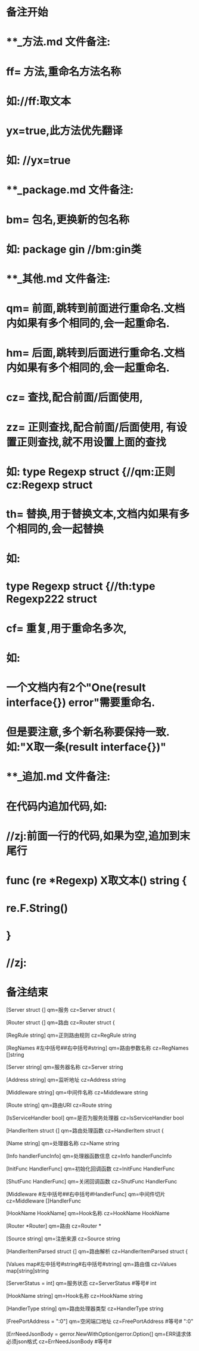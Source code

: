 # 备注开始
# **_方法.md 文件备注:
# ff= 方法,重命名方法名称
# 如://ff:取文本
#
# yx=true,此方法优先翻译
# 如: //yx=true

# **_package.md 文件备注:
# bm= 包名,更换新的包名称 
# 如: package gin //bm:gin类

# **_其他.md 文件备注:
# qm= 前面,跳转到前面进行重命名.文档内如果有多个相同的,会一起重命名.
# hm= 后面,跳转到后面进行重命名.文档内如果有多个相同的,会一起重命名.
# cz= 查找,配合前面/后面使用,
# zz= 正则查找,配合前面/后面使用, 有设置正则查找,就不用设置上面的查找
# 如: type Regexp struct {//qm:正则 cz:Regexp struct
#
# th= 替换,用于替换文本,文档内如果有多个相同的,会一起替换
# 如:
# type Regexp struct {//th:type Regexp222 struct
#
# cf= 重复,用于重命名多次,
# 如: 
# 一个文档内有2个"One(result interface{}) error"需要重命名.
# 但是要注意,多个新名称要保持一致. 如:"X取一条(result interface{})"

# **_追加.md 文件备注:
# 在代码内追加代码,如:
# //zj:前面一行的代码,如果为空,追加到末尾行
# func (re *Regexp) X取文本() string { 
# re.F.String()
# }
# //zj:
# 备注结束

[Server struct {]
qm=服务
cz=Server struct {

[Router struct {]
qm=路由
cz=Router struct {

[RegRule string]
qm=正则路由规则
cz=RegRule string

[RegNames #左中括号##右中括号#string]
qm=路由参数名称
cz=RegNames []string

[Server string]
qm=服务器名称
cz=Server string

[Address string]
qm=监听地址
cz=Address string

[Middleware string]
qm=中间件名称
cz=Middleware string

[Route string]
qm=路由URI
cz=Route string

[IsServiceHandler bool]
qm=是否为服务处理器
cz=IsServiceHandler bool

[HandlerItem struct {]
qm=路由处理函数
cz=HandlerItem struct {

[Name string]
qm=处理器名称
cz=Name string

[Info handlerFuncInfo]
qm=处理器函数信息
cz=Info handlerFuncInfo

[InitFunc HandlerFunc]
qm=初始化回调函数
cz=InitFunc HandlerFunc

[ShutFunc HandlerFunc]
qm=关闭回调函数
cz=ShutFunc HandlerFunc

[Middleware #左中括号##右中括号#HandlerFunc]
qm=中间件切片
cz=Middleware []HandlerFunc

[HookName HookName]
qm=Hook名称
cz=HookName HookName

[Router *Router]
qm=路由
cz=Router *

[Source string]
qm=注册来源
cz=Source string

[HandlerItemParsed struct {]
qm=路由解析
cz=HandlerItemParsed struct {

[Values map#左中括号#string#右中括号#string]
qm=路由值
cz=Values map[string]string

[ServerStatus = int]
qm=服务状态
cz=ServerStatus #等号# int

[HookName string]
qm=Hook名称
cz=HookName string

[HandlerType string]
qm=路由处理器类型
cz=HandlerType string

[FreePortAddress = ":0"]
qm=空闲端口地址
cz=FreePortAddress #等号# ":0"

[ErrNeedJsonBody = gerror.NewWithOption(gerror.Option{]
qm=ERR请求体必须json格式
cz=ErrNeedJsonBody #等号#
